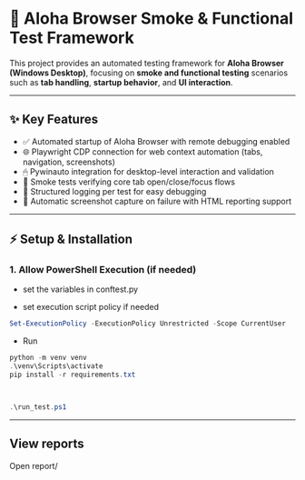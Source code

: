 # 🧪 Aloha Browser Smoke & Functional Test Framework

This project provides an automated testing framework for **Aloha Browser (Windows Desktop)**, focusing on **smoke and functional testing** scenarios such as **tab handling**, **startup behavior**, and **UI interaction**.  

---

## ✨ Key Features

- ✅ Automated startup of Aloha Browser with remote debugging enabled  
- 🌐 Playwright CDP connection for web context automation (tabs, navigation, screenshots)  
- 🖱 Pywinauto integration for desktop-level interaction and validation  
- 🧭 Smoke tests verifying core tab open/close/focus flows  
- 📝 Structured logging per test for easy debugging  
- 📸 Automatic screenshot capture on failure with HTML reporting support

---

## ⚡ Setup & Installation

### 1. Allow PowerShell Execution (if needed)

- set the variables in conftest.py

- set execution script policy if needed
```powershell
Set-ExecutionPolicy -ExecutionPolicy Unrestricted -Scope CurrentUser
```
- Run
```powershell
python -m venv venv
.\venv\Scripts\activate
pip install -r requirements.txt



.\run_test.ps1
```

---

## View reports
Open report/